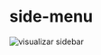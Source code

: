 # side-menu

<img src="https://user-images.githubusercontent.com/48024940/172196528-52fc6b1f-11ae-442a-9244-f1c4e6f69e25.gif" alt="visualizar sidebar" />

